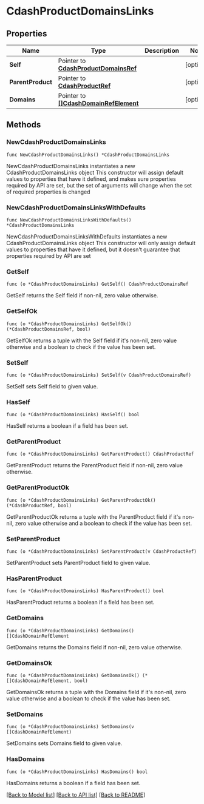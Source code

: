# CdashProductDomainsLinks

## Properties

Name | Type | Description | Notes
------------ | ------------- | ------------- | -------------
**Self** | Pointer to [**CdashProductDomainsRef**](CdashProductDomainsRef.md) |  | [optional] 
**ParentProduct** | Pointer to [**CdashProductRef**](CdashProductRef.md) |  | [optional] 
**Domains** | Pointer to [**[]CdashDomainRefElement**](CdashDomainRefElement.md) |  | [optional] 

## Methods

### NewCdashProductDomainsLinks

`func NewCdashProductDomainsLinks() *CdashProductDomainsLinks`

NewCdashProductDomainsLinks instantiates a new CdashProductDomainsLinks object
This constructor will assign default values to properties that have it defined,
and makes sure properties required by API are set, but the set of arguments
will change when the set of required properties is changed

### NewCdashProductDomainsLinksWithDefaults

`func NewCdashProductDomainsLinksWithDefaults() *CdashProductDomainsLinks`

NewCdashProductDomainsLinksWithDefaults instantiates a new CdashProductDomainsLinks object
This constructor will only assign default values to properties that have it defined,
but it doesn't guarantee that properties required by API are set

### GetSelf

`func (o *CdashProductDomainsLinks) GetSelf() CdashProductDomainsRef`

GetSelf returns the Self field if non-nil, zero value otherwise.

### GetSelfOk

`func (o *CdashProductDomainsLinks) GetSelfOk() (*CdashProductDomainsRef, bool)`

GetSelfOk returns a tuple with the Self field if it's non-nil, zero value otherwise
and a boolean to check if the value has been set.

### SetSelf

`func (o *CdashProductDomainsLinks) SetSelf(v CdashProductDomainsRef)`

SetSelf sets Self field to given value.

### HasSelf

`func (o *CdashProductDomainsLinks) HasSelf() bool`

HasSelf returns a boolean if a field has been set.

### GetParentProduct

`func (o *CdashProductDomainsLinks) GetParentProduct() CdashProductRef`

GetParentProduct returns the ParentProduct field if non-nil, zero value otherwise.

### GetParentProductOk

`func (o *CdashProductDomainsLinks) GetParentProductOk() (*CdashProductRef, bool)`

GetParentProductOk returns a tuple with the ParentProduct field if it's non-nil, zero value otherwise
and a boolean to check if the value has been set.

### SetParentProduct

`func (o *CdashProductDomainsLinks) SetParentProduct(v CdashProductRef)`

SetParentProduct sets ParentProduct field to given value.

### HasParentProduct

`func (o *CdashProductDomainsLinks) HasParentProduct() bool`

HasParentProduct returns a boolean if a field has been set.

### GetDomains

`func (o *CdashProductDomainsLinks) GetDomains() []CdashDomainRefElement`

GetDomains returns the Domains field if non-nil, zero value otherwise.

### GetDomainsOk

`func (o *CdashProductDomainsLinks) GetDomainsOk() (*[]CdashDomainRefElement, bool)`

GetDomainsOk returns a tuple with the Domains field if it's non-nil, zero value otherwise
and a boolean to check if the value has been set.

### SetDomains

`func (o *CdashProductDomainsLinks) SetDomains(v []CdashDomainRefElement)`

SetDomains sets Domains field to given value.

### HasDomains

`func (o *CdashProductDomainsLinks) HasDomains() bool`

HasDomains returns a boolean if a field has been set.


[[Back to Model list]](../README.md#documentation-for-models) [[Back to API list]](../README.md#documentation-for-api-endpoints) [[Back to README]](../README.md)


